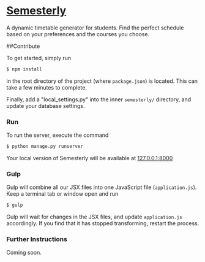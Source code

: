 # [Semesterly](http://semester.ly)
A dynamic timetable generator for students.
Find the perfect schedule based on your preferences and
the courses you choose.

##Contribute

To get started, simply run
```sh
$ npm install 
```
in the root directory of the project (where `package.json`) is located. This can take a few minutes to complete.

Finally, add a "local_settings.py" into the inner `semesterly/` directory, and update your database settings.

### Run
To run the server, execute the command
```sh
$ python manage.py runserver 
```
Your local version of Semesterly will be available at [127.0.0.1:8000](http://127.0.0.1:8000/)

### Gulp
Gulp will combine all our JSX files into one JavaScript file (`application.js`). Keep a terminal
tab or window open and run 
```sh
$ gulp
```
Gulp will wait for changes in the JSX files, and update `application.js` accordingly. If you find that
it has stopped transforming, restart the process.

### Further Instructions
Coming soon.
